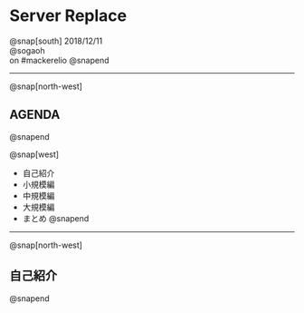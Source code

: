 # Server Replace

@snap[south]
2018/12/11  
@sogaoh  
on #mackerelio
@snapend

---
@snap[north-west]
## AGENDA
@snapend

@snap[west]
- 自己紹介
- 小規模編
- 中規模編
- 大規模編
- まとめ
@snapend


---
@snap[north-west]
## 自己紹介
@snapend
